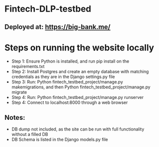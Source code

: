 # Fintech-DLP-testbed

## Deployed at: https://big-bank.me/

# Steps on running the website locally
- Step 1: Ensure Python is installed, and run pip install on the requirements.txt
- Step 2: Install Postgres and create an empty database with matching credentials as they are in the Django settings.py file
- Step 3: Run: Python fintech_testbed_project/manage.py makemigrations, and then Python fintech_testbed_project/manage.py migrate
- Step 4: Run: Python fintech_testbed_project/manage.py runserver
- Step 4: Connect to localhost:8000 through a web browser

## Notes:
- DB dump not included, as the site can be run with full functionality without a filled DB
- DB Schema is listed in the Django models.py file
